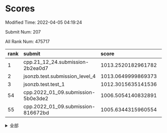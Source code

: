 # Scores

Modified Time: 2022-04-05 04:19:24

Submit Num: 207

All Rank Num: 475717

| rank |               submit               |       score        |       sigma        | pk_num |
| :--- | :--------------------------------- | :----------------- | :----------------- | :----- |
| 1    | cpp.21_12_24.submission-2b2ea0d7   | 1013.2520182961782 | 0.8217970641684504 | 9193   |
| 2    | jsonzb.test.submission_level_4     | 1013.0649999869373 | 0.8016274190399393 | 9198   |
| 3    | jsonzb.test.test_1                 | 1012.3015635141536 | 0.8083096093459984 | 9191   |
| 54   | cpp.2022_01_09.submission-5b0e3de2 | 1006.5054140832891 | 0.733101607104635  | 9192   |
| 55   | cpp.2022_01_09.submission-816672bd | 1005.6344315960554 | 0.7267879630329129 | 9191   |


<details>
<summary>全部</summary>

| rank |                 submit                 |       score        |       sigma        | pk_num |
| :--- | :------------------------------------- | :----------------- | :----------------- | :----- |
| 1    | cpp.21_12_24.submission-2b2ea0d7       | 1013.2520182961782 | 0.8217970641684504 | 9193   |
| 2    | jsonzb.test.submission_level_4         | 1013.0649999869373 | 0.8016274190399393 | 9198   |
| 3    | jsonzb.test.test_1                     | 1012.3015635141536 | 0.8083096093459984 | 9191   |
| 4    | gobigger.level_3.submission_level_3_10 | 1012.262936550825  | 0.7733379485778973 | 9194   |
| 5    | gobigger.level_3.submission_level_3_18 | 1012.174847971478  | 0.7806798886738353 | 9196   |
| 6    | gobigger.level_3.submission_level_3_26 | 1011.4379348584343 | 0.760099491293565  | 9200   |
| 7    | gobigger.level_3.submission_level_3_13 | 1011.3551009993463 | 0.7854146075217627 | 9194   |
| 8    | gobigger.level_3.submission_level_3_12 | 1011.1077672747161 | 0.7787742738772773 | 9189   |
| 9    | gobigger.level_3.submission_level_3_21 | 1010.9790194161452 | 0.7506755983251897 | 9191   |
| 10   | gobigger.level_3.submission_level_3_4  | 1010.968703552573  | 0.7476022873451007 | 9196   |
| 11   | gobigger.level_3.submission_level_3_8  | 1010.9469362403573 | 0.7794612459363031 | 9192   |
| 12   | gobigger.level_3.submission_level_3_45 | 1010.897984072519  | 0.7449273473817883 | 9185   |
| 13   | gobigger.level_3.submission_level_3_1  | 1010.6502357217638 | 0.7602293928166665 | 9192   |
| 14   | gobigger.level_3.submission_level_3_11 | 1010.6249885143992 | 0.7629316049391153 | 9195   |
| 15   | gobigger.level_3.submission_level_3_49 | 1010.5428029422609 | 0.7696023201591115 | 9196   |
| 16   | gobigger.level_3.submission_level_3_37 | 1010.5130223203963 | 0.7666030849455873 | 9195   |
| 17   | gobigger.level_3.submission_level_3_2  | 1010.4349887002984 | 0.7550244485413515 | 9192   |
| 18   | gobigger.level_3.submission_level_3_48 | 1010.4011555721378 | 0.762667269863376  | 9199   |
| 19   | gobigger.level_3.submission_level_3_5  | 1010.3630453706616 | 0.748086347182374  | 9185   |
| 20   | gobigger.level_3.submission_level_3_44 | 1010.3146209517771 | 0.7639274331642774 | 9192   |
| 21   | gobigger.level_3.submission_level_3_36 | 1010.294362533416  | 0.7553352950794665 | 9191   |
| 22   | gobigger.level_3.submission_level_3_31 | 1010.2636532640886 | 0.7565492088345237 | 9191   |
| 23   | gobigger.level_3.submission_level_3_17 | 1010.2282879267796 | 0.7631823811056776 | 9195   |
| 24   | gobigger.level_3.submission_level_3_15 | 1010.2117627462047 | 0.8099532620525309 | 9194   |
| 25   | gobigger.level_3.submission_level_3_47 | 1010.1886519951947 | 0.7621433474939614 | 9191   |
| 26   | gobigger.level_3.submission_level_3_23 | 1010.1231153050506 | 0.7589200092611511 | 9192   |
| 27   | gobigger.level_3.submission_level_3_0  | 1010.0307114905283 | 0.7784512729772882 | 9190   |
| 28   | gobigger.level_3.submission_level_3_32 | 1009.9828759008606 | 0.7674571291736413 | 9192   |
| 29   | gobigger.level_3.submission_level_3_35 | 1009.8779649808415 | 0.7449604332512804 | 9189   |
| 30   | gobigger.level_3.submission_level_3_38 | 1009.8300098578774 | 0.747154484309562  | 9193   |
| 31   | gobigger.level_3.submission_level_3_19 | 1009.7976117507503 | 0.7458638974288833 | 9194   |
| 32   | gobigger.level_3.submission_level_3_16 | 1009.7807902928336 | 0.7749429767992665 | 9193   |
| 33   | gobigger.level_3.submission_level_3_25 | 1009.711149038226  | 0.746147796841076  | 9192   |
| 34   | gobigger.level_3.submission_level_3_40 | 1009.706359400691  | 0.7296996129113935 | 9194   |
| 35   | gobigger.level_3.submission_level_3_22 | 1009.5673898309061 | 0.7596369908930034 | 9194   |
| 36   | gobigger.level_3.submission_level_3_46 | 1009.561122611002  | 0.7534719770790232 | 9188   |
| 37   | gobigger.level_3.submission_level_3_3  | 1009.3903796297865 | 0.7540893251754237 | 9196   |
| 38   | gobigger.level_3.submission_level_3_27 | 1009.3794739025541 | 0.7496927599614108 | 9190   |
| 39   | gobigger.level_3.submission_level_3_34 | 1009.3653737063888 | 0.7366278290157254 | 9185   |
| 40   | gobigger.level_3.submission_level_3_39 | 1009.3283484353356 | 0.764612808951292  | 9193   |
| 41   | gobigger.level_3.submission_level_3_41 | 1009.2686332258958 | 0.7575885376153123 | 9192   |
| 42   | gobigger.level_3.submission_level_3_42 | 1009.2345869444022 | 0.77150507516515   | 9193   |
| 43   | gobigger.level_3.submission_level_3_6  | 1009.2230601603057 | 0.789586923298373  | 9195   |
| 44   | gobigger.level_3.submission_level_3_43 | 1009.1808513811503 | 0.7517340502835466 | 9192   |
| 45   | gobigger.level_3.submission_level_3_29 | 1009.1031490986552 | 0.77287665156572   | 9191   |
| 46   | gobigger.level_3.submission_level_3_14 | 1009.0672520145145 | 0.7701360357344681 | 9193   |
| 47   | gobigger.level_3.submission_level_3_28 | 1008.9951696634623 | 0.7359456995242533 | 9192   |
| 48   | gobigger.level_3.submission_level_3_30 | 1008.9209640712019 | 0.7335646595649447 | 9194   |
| 49   | gobigger.level_3.submission_level_3_20 | 1008.8946218590578 | 0.7437349717017764 | 9194   |
| 50   | gobigger.level_3.submission_level_3_7  | 1008.8866543471705 | 0.7288215576903576 | 9188   |
| 51   | gobigger.level_3.submission_level_3_9  | 1008.8052109304849 | 0.7639446656081961 | 9193   |
| 52   | gobigger.level_3.submission_level_3_33 | 1008.7439396461198 | 0.7439486173989187 | 9190   |
| 53   | gobigger.level_3.submission_level_3_24 | 1008.4324023522784 | 0.7456772162007881 | 9190   |
| 54   | cpp.2022_01_09.submission-5b0e3de2     | 1006.5054140832891 | 0.733101607104635  | 9192   |
| 55   | cpp.2022_01_09.submission-816672bd     | 1005.6344315960554 | 0.7267879630329129 | 9191   |
| 56   | gobigger.level_1.submission_level_1_24 | 1005.4826444171723 | 0.7040199430445548 | 9191   |
| 57   | gobigger.level_1.submission_level_1_5  | 1004.5678203410046 | 0.7239923377310853 | 9194   |
| 58   | gobigger.level_1.submission_level_1_40 | 1004.5578064560862 | 0.7150118877968926 | 9188   |
| 59   | gobigger.level_1.submission_level_1_36 | 1004.4640125529701 | 0.7185172698444453 | 9190   |
| 60   | gobigger.level_1.submission_level_1_22 | 1004.2899237138552 | 0.7179363622899041 | 9193   |
| 61   | gobigger.level_1.submission_level_1_34 | 1004.2127374274016 | 0.7136934345141082 | 9192   |
| 62   | gobigger.level_1.submission_level_1_23 | 1004.1226286019951 | 0.7234665983589037 | 9197   |
| 63   | gobigger.level_1.submission_level_1_32 | 1003.972738606829  | 0.7202144164378507 | 9188   |
| 64   | gobigger.level_1.submission_level_1_28 | 1003.9203175003396 | 0.7248786264031656 | 9195   |
| 65   | gobigger.level_1.submission_level_1_12 | 1003.8744363774158 | 0.7178940459510572 | 9192   |
| 66   | gobigger.level_1.submission_level_1_16 | 1003.838925487893  | 0.7108870398594951 | 9194   |
| 67   | gobigger.level_1.submission_level_1_11 | 1003.6328286323437 | 0.7201297565277066 | 9196   |
| 68   | gobigger.level_1.submission_level_1_31 | 1003.6049972592344 | 0.7139865662481923 | 9194   |
| 69   | gobigger.level_1.submission_level_1_47 | 1003.6016765040223 | 0.7187873237662002 | 9195   |
| 70   | gobigger.level_1.submission_level_1_14 | 1003.509457359104  | 0.7289210610474279 | 9189   |
| 71   | gobigger.level_1.submission_level_1_26 | 1003.4946406202791 | 0.713691489342277  | 9195   |
| 72   | gobigger.level_1.submission_level_1_3  | 1003.4872385070735 | 0.7211107856355627 | 9192   |
| 73   | gobigger.level_1.submission_level_1_49 | 1003.4813037941443 | 0.7186775551019263 | 9195   |
| 74   | gobigger.level_1.submission_level_1_21 | 1003.4746262465218 | 0.7213007003975936 | 9190   |
| 75   | gobigger.level_1.submission_level_1_17 | 1003.443082498338  | 0.7194553963959892 | 9190   |
| 76   | gobigger.level_1.submission_level_1_10 | 1003.4284457049971 | 0.7168218270460577 | 9190   |
| 77   | gobigger.level_1.submission_level_1_46 | 1003.2990229142847 | 0.7029838710978255 | 9188   |
| 78   | gobigger.level_1.submission_level_1_9  | 1003.2170041677293 | 0.7114975043293786 | 9195   |
| 79   | gobigger.level_1.submission_level_1_29 | 1003.1856345457848 | 0.7112772340085896 | 9196   |
| 80   | gobigger.level_1.submission_level_1_41 | 1003.0169485533315 | 0.7037298970096324 | 9191   |
| 81   | gobigger.level_1.submission_level_1_13 | 1003.007899276481  | 0.7166533987231359 | 9191   |
| 82   | gobigger.level_1.submission_level_1_30 | 1002.988496824158  | 0.7190551314324006 | 9191   |
| 83   | gobigger.level_1.submission_level_1_38 | 1002.9769615157353 | 0.6992797594690944 | 9194   |
| 84   | gobigger.level_1.submission_level_1_39 | 1002.9455201748532 | 0.7150172990851021 | 9192   |
| 85   | gobigger.level_1.submission_level_1_25 | 1002.9447400562298 | 0.7113307488240022 | 9188   |
| 86   | gobigger.level_1.submission_level_1_33 | 1002.9227794112693 | 0.7025370519597974 | 9193   |
| 87   | gobigger.level_1.submission_level_1_37 | 1002.8883100921823 | 0.7128751405958506 | 9191   |
| 88   | gobigger.level_1.submission_level_1_4  | 1002.8709947241882 | 0.7069313695899404 | 9195   |
| 89   | gobigger.level_1.submission_level_1_48 | 1002.8598396368158 | 0.7210945102038164 | 9196   |
| 90   | gobigger.level_1.submission_level_1_43 | 1002.8225069960738 | 0.7117936776927601 | 9188   |
| 91   | gobigger.level_1.submission_level_1_7  | 1002.7915534272332 | 0.7159880155855961 | 9197   |
| 92   | gobigger.level_1.submission_level_1_15 | 1002.7666709056351 | 0.726474816338216  | 9188   |
| 93   | gobigger.level_1.submission_level_1_2  | 1002.7562385969529 | 0.7098549186565882 | 9192   |
| 94   | gobigger.level_1.submission_level_1_8  | 1002.748120610776  | 0.7124084461570751 | 9191   |
| 95   | gobigger.level_1.submission_level_1_27 | 1002.701408242725  | 0.7069745542154146 | 9188   |
| 96   | gobigger.level_1.submission_level_1_45 | 1002.6942200796182 | 0.7088979220574892 | 9192   |
| 97   | gobigger.level_1.submission_level_1_42 | 1002.6292057210659 | 0.7111970350383757 | 9190   |
| 98   | gobigger.level_1.submission_level_1_6  | 1002.5722302803987 | 0.7301986645634858 | 9185   |
| 99   | gobigger.level_1.submission_level_1_19 | 1002.4868094730265 | 0.7254927873696562 | 9190   |
| 100  | gobigger.level_1.submission_level_1_44 | 1002.4369163190439 | 0.7128441408271609 | 9192   |
| 101  | gobigger.level_1.submission_level_1_18 | 1002.394644432467  | 0.7208197672193557 | 9194   |
| 102  | gobigger.level_1.submission_level_1_35 | 1002.0886883523231 | 0.7163003559819954 | 9193   |
| 103  | gobigger.level_1.submission_level_1_1  | 1001.9258387148811 | 0.7190586431948462 | 9195   |
| 104  | gobigger.level_1.submission_level_1_20 | 1001.8737129429828 | 0.7195740970953562 | 9196   |
| 105  | gobigger.level_1.submission_level_1_0  | 1001.4429979912157 | 0.7148084858000399 | 9195   |
| 106  | gobigger.random.submission_random_37   | 998.2447958557076  | 0.7070737765457162 | 9197   |
| 107  | gobigger.random.submission_random_27   | 998.0772219345245  | 0.7089402566629854 | 9192   |
| 108  | gobigger.random.submission_random_25   | 997.5248948057142  | 0.6961874723222197 | 9194   |
| 109  | gobigger.random.submission_random_39   | 997.1638983058825  | 0.7037814399696013 | 9193   |
| 110  | gobigger.random.submission_random_41   | 997.1485846408208  | 0.7097962482894157 | 9190   |
| 111  | gobigger.random.submission_random_28   | 997.0189325099889  | 0.7157967418448585 | 9195   |
| 112  | gobigger.random.submission_random_35   | 997.0005156057449  | 0.6980201092893022 | 9196   |
| 113  | gobigger.random.submission_random_42   | 996.9180101287382  | 0.711022115636051  | 9199   |
| 114  | gobigger.random.submission_random_21   | 996.897398415302   | 0.6964553097596209 | 9197   |
| 115  | gobigger.random.submission_random_38   | 996.8811107136252  | 0.6983174399666792 | 9197   |
| 116  | gobigger.random.submission_random_49   | 996.8779802492263  | 0.7095770976591774 | 9186   |
| 117  | gobigger.random.submission_random_9    | 996.7819709806795  | 0.7067333636096812 | 9196   |
| 118  | gobigger.random.submission_random_34   | 996.7466285699036  | 0.712946209764455  | 9194   |
| 119  | gobigger.random.submission_random_18   | 996.6328537044641  | 0.7100532377300551 | 9195   |
| 120  | gobigger.random.submission_random_13   | 996.6255503272245  | 0.7141047244182955 | 9192   |
| 121  | gobigger.random.submission_random_10   | 996.5619841830402  | 0.7216386322875928 | 9198   |
| 122  | gobigger.random.submission_random_26   | 996.3978322325847  | 0.6962768866182643 | 9192   |
| 123  | gobigger.random.submission_random_31   | 996.3782514591416  | 0.7113994881616134 | 9194   |
| 124  | gobigger.random.submission_random_32   | 996.2744957661799  | 0.7066950904770867 | 9193   |
| 125  | gobigger.random.submission_random_16   | 996.2635699423466  | 0.7181078333183204 | 9193   |
| 126  | gobigger.random.submission_random_22   | 996.2555984852122  | 0.7013892833154379 | 9191   |
| 127  | gobigger.random.submission_random_44   | 996.1634993778379  | 0.7118956763026087 | 9193   |
| 128  | gobigger.random.submission_random_7    | 996.0400275461694  | 0.7148493675129067 | 9191   |
| 129  | gobigger.random.submission_random_33   | 996.0279813994566  | 0.712171662452791  | 9196   |
| 130  | gobigger.random.submission_random_3    | 995.9651135983472  | 0.7129548384203132 | 9198   |
| 131  | gobigger.random.submission_random_0    | 995.9348175484189  | 0.70429901192159   | 9195   |
| 132  | gobigger.random.submission_random_5    | 995.9120867790502  | 0.715226603222676  | 9191   |
| 133  | gobigger.random.submission_random_1    | 995.8633448383666  | 0.7283298113838979 | 9193   |
| 134  | gobigger.random.submission_random_14   | 995.84571020683    | 0.708994526668127  | 9188   |
| 135  | gobigger.random.submission_random_11   | 995.8207163178226  | 0.714960133354745  | 9199   |
| 136  | gobigger.random.submission_random_19   | 995.7833936930389  | 0.7090353488178885 | 9193   |
| 137  | gobigger.random.submission_random_45   | 995.7814827842263  | 0.7014068554334422 | 9193   |
| 138  | gobigger.random.submission_random_43   | 995.6545756274169  | 0.696836066517727  | 9188   |
| 139  | gobigger.random.submission_random_2    | 995.5943369555307  | 0.7290864983268803 | 9190   |
| 140  | gobigger.random.submission_random_46   | 995.5739301447544  | 0.7036169365664392 | 9191   |
| 141  | gobigger.random.submission_random_12   | 995.5517454492393  | 0.7164307692052602 | 9195   |
| 142  | gobigger.random.submission_random_20   | 995.4889428304373  | 0.7064639690139211 | 9198   |
| 143  | gobigger.random.submission_random_30   | 995.4591421936055  | 0.701126657649731  | 9190   |
| 144  | gobigger.random.submission_random_36   | 995.4514887516132  | 0.7167000363204806 | 9191   |
| 145  | gobigger.random.submission_random_8    | 995.3943014936239  | 0.7174452241827917 | 9193   |
| 146  | gobigger.random.submission_random_47   | 995.226402817162   | 0.7111504973593086 | 9190   |
| 147  | gobigger.random.submission_random_23   | 995.2140200829612  | 0.7118795316371718 | 9193   |
| 148  | gobigger.random.submission_random_48   | 995.2085604933172  | 0.699262914346506  | 9194   |
| 149  | gobigger.random.submission_random_29   | 995.0698309815842  | 0.7149697893375198 | 9195   |
| 150  | gobigger.random.submission_random_6    | 994.9790188804756  | 0.7153258223559958 | 9188   |
| 151  | gobigger.level_2.submission_level_2_20 | 994.9635262039681  | 0.7210248436044703 | 9194   |
| 152  | gobigger.random.submission_random_4    | 994.9501730594835  | 0.7010935252542306 | 9193   |
| 153  | gobigger.random.submission_random_15   | 994.8983610731057  | 0.7137513204281821 | 9191   |
| 154  | gobigger.level_2.submission_level_2_6  | 994.7460787595805  | 0.736688462846767  | 9195   |
| 155  | gobigger.random.submission_random_40   | 994.655842684559   | 0.7127208302313355 | 9194   |
| 156  | gobigger.random.submission_random_24   | 994.4971803380508  | 0.709215611553525  | 9194   |
| 157  | gobigger.random.submission_random_17   | 994.2720463036475  | 0.7320737611379172 | 9190   |
| 158  | gobigger.level_2.submission_level_2_34 | 994.1117989844635  | 0.7280930387282992 | 9190   |
| 159  | gobigger.level_2.submission_level_2_27 | 993.8439109835657  | 0.7189026520620295 | 9193   |
| 160  | gobigger.level_2.submission_level_2_43 | 993.5402841799794  | 0.7330176066339202 | 9196   |
| 161  | gobigger.level_2.submission_level_2_22 | 993.5001089187017  | 0.7285825982811913 | 9194   |
| 162  | gobigger.level_2.submission_level_2_0  | 993.2906679526989  | 0.7328080041428587 | 9193   |
| 163  | gobigger.level_2.submission_level_2_12 | 993.0719252586578  | 0.7441303284914619 | 9192   |
| 164  | gobigger.level_2.submission_level_2_46 | 993.0365539869597  | 0.7382444407651045 | 9191   |
| 165  | gobigger.level_2.submission_level_2_29 | 993.0285580025134  | 0.7480207280383142 | 9195   |
| 166  | gobigger.level_2.submission_level_2_2  | 992.9049789338691  | 0.7395367456758662 | 9187   |
| 167  | gobigger.level_2.submission_level_2_39 | 992.7773681360276  | 0.7529714420926992 | 9194   |
| 168  | gobigger.level_2.submission_level_2_9  | 992.717672177285   | 0.7584534216444316 | 9197   |
| 169  | gobigger.level_2.submission_level_2_13 | 992.6560609478848  | 0.7330735061174026 | 9190   |
| 170  | gobigger.level_2.submission_level_2_17 | 992.5749051337674  | 0.7420535031410798 | 9194   |
| 171  | gobigger.level_2.submission_level_2_7  | 992.5497993215033  | 0.740132547220287  | 9189   |
| 172  | gobigger.level_2.submission_level_2_37 | 992.4935087970428  | 0.7361903113833633 | 9191   |
| 173  | gobigger.level_2.submission_level_2_8  | 992.4644582707432  | 0.7565725397785372 | 9195   |
| 174  | gobigger.level_2.submission_level_2_3  | 992.4052995292321  | 0.7437742053330749 | 9194   |
| 175  | gobigger.level_2.submission_level_2_15 | 992.4033958454704  | 0.7381955425180653 | 9194   |
| 176  | gobigger.level_2.submission_level_2_25 | 992.3812121538848  | 0.7459468707738963 | 9190   |
| 177  | gobigger.level_2.submission_level_2_48 | 992.3423586738515  | 0.7375523681084853 | 9193   |
| 178  | gobigger.level_2.submission_level_2_42 | 992.2134758801005  | 0.7482150724989725 | 9189   |
| 179  | gobigger.level_2.submission_level_2_26 | 992.1954640394155  | 0.7338682879443498 | 9196   |
| 180  | gobigger.level_2.submission_level_2_33 | 992.1502622551907  | 0.7348178296134363 | 9191   |
| 181  | gobigger.level_2.submission_level_2_23 | 992.1347804094928  | 0.7575555362622859 | 9190   |
| 182  | gobigger.level_2.submission_level_2_24 | 992.0906340345226  | 0.7479072779447182 | 9193   |
| 183  | gobigger.level_2.submission_level_2_1  | 992.0870685857484  | 0.7602108463655902 | 9195   |
| 184  | gobigger.level_2.submission_level_2_49 | 992.0038816489986  | 0.7549636233843614 | 9189   |
| 185  | gobigger.level_2.submission_level_2_38 | 991.9500285694269  | 0.7338810233016515 | 9194   |
| 186  | gobigger.level_2.submission_level_2_35 | 991.8922513787721  | 0.750707886852287  | 9192   |
| 187  | gobigger.level_2.submission_level_2_30 | 991.7040554211984  | 0.7576250288139843 | 9191   |
| 188  | gobigger.level_2.submission_level_2_28 | 991.598756051413   | 0.7416268689991866 | 9187   |
| 189  | gobigger.level_2.submission_level_2_18 | 991.567046880949   | 0.7298110431937127 | 9194   |
| 190  | gobigger.level_2.submission_level_2_41 | 991.5513769998818  | 0.7399295153849613 | 9191   |
| 191  | gobigger.level_2.submission_level_2_11 | 991.5276179104374  | 0.7478486094586124 | 9197   |
| 192  | gobigger.level_2.submission_level_2_21 | 991.4633205359575  | 0.7314657264879943 | 9196   |
| 193  | gobigger.level_2.submission_level_2_4  | 991.4401552580073  | 0.7591134472942086 | 9184   |
| 194  | gobigger.level_2.submission_level_2_10 | 991.4060669103746  | 0.7523407532559713 | 9194   |
| 195  | gobigger.level_2.submission_level_2_32 | 991.357019024586   | 0.7544526497291093 | 9193   |
| 196  | gobigger.level_2.submission_level_2_45 | 991.2990874000532  | 0.7468778685632239 | 9195   |
| 197  | gobigger.level_2.submission_level_2_44 | 991.2683774858687  | 0.750329301711713  | 9185   |
| 198  | gobigger.level_2.submission_level_2_31 | 991.2592086449469  | 0.7517606339091953 | 9193   |
| 199  | gobigger.level_2.submission_level_2_40 | 991.18944937311    | 0.7467384388147322 | 9197   |
| 200  | gobigger.level_2.submission_level_2_19 | 991.0888945549289  | 0.7608502866802993 | 9197   |
| 201  | gobigger.level_2.submission_level_2_47 | 991.0747224219718  | 0.765615820564017  | 9184   |
| 202  | gobigger.level_2.submission_level_2_14 | 990.6128725129045  | 0.7465797903291576 | 9195   |
| 203  | gobigger.level_2.submission_level_2_5  | 990.3187076244177  | 0.7781905636888617 | 9196   |
| 204  | gobigger.level_2.submission_level_2_16 | 989.6828397788214  | 0.7709533496769122 | 9193   |
| 205  | gobigger.level_2.submission_level_2_36 | 989.3669264840562  | 0.7818344128817695 | 9195   |
| 206  | gobigger.none.submission_none_1        | 977.2157745362399  | 1.3596736755163688 | 9196   |
| 207  | gobigger.none.submission_none_0        | 976.0632000600006  | 1.4682129690729058 | 9197   |

</details>